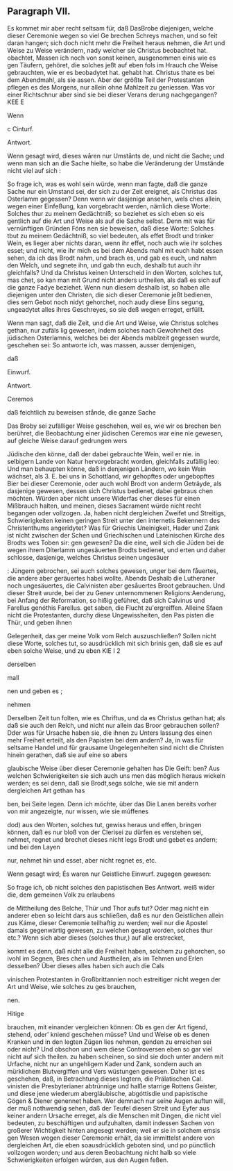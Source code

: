 
<!-- Seite 649 -->

Paragraph VII.
--------------

Es kommet mir aber recht seltsam für, daß DasBrobe
diejenigen, welche dieser Ceremonie wegen so viel Ge brechen
Schreys machen, und so feit daran hangen; sich doch nicht mehr
die Freiheit heraus nehmen, die Art und Weise zu Weise
verändern, nady welcher sie Christus beobachtet hat. obachtet,
Massen ich noch von sonst keinen, ausgenommen einis wie es
gen Täufern, gehöret, die solches jeßt auf eben fols im Hrauch
che Weise gebrauchten, wie er es beobadytet hat. gehabt hat.
Christus thate es bei dem Abendmahl, als sie assen.
Aber der größte Teil der Protestanten pflegen es des
Morgens, nur allein ohne Mahlzeit zu geniessen. Was
vor einer Richtschnur aber sind sie bei dieser Verans
derung nachgegangen?
        KEE E

Wenn

c
Cinturf.

Antwort.
<!-- Seite 650 -->
Wenn gesagt wird, dieses wåren nur Umstånts de, und nicht die Sache; und wenn man sich an die Sache hielte, so habe die Veränderung der Umstände nicht viel auf sich :

So frage ich, was es wohl sein würde, wenn man fagte, daß die ganze Sache nur ein Umstand sei, der sich zu der Zeit ereignet, als Christus das Osterlamm gegessen? Denn wenn wir dasjenige ansehen, wels ches allein, wegen einer Einfeßung, kan vorgebracht werden, nämlich diese Worte:. Solches thur zu meinem Gedächtniß; so beziehet es sich eben so eis gentlich auf die Art und Weise als auf die Sache selbst. Denn mit was für vernünftigen Gründen Fóns nen sie beweisen, daß diese Worte: Solches tbut zu meinem Gedächtniß, so viel bedeuten, als effet Brodt und trinker Wein, es lieger aber nichts daran, wenn ihr effet, noch auch wie ihr solches esset; und nicht, wie ihr mich es bei dem Abends mahl mit euch habt essen sehen, da ich das Brodt nahm, und brach es, und gab es euch, und nahm den Welch, und segnete ihn, und gab thn euch, deshalb tut auch ihr gleichfalls? Und da Christus keinen Unterscheid in den Worten, solches tut, mas chet, so kan man mit Grund nicht anders urtheilen, als daß es sich auf die ganze Fadye beziehet. Wenn nun diesem deshalb ist, so haben alle diejenigen unter den Christen, die sich dieser Ceremonie jeßt bedienen, dies sem Gebot noch nidyt gehorchet, noch audy diese Eins segung, ungeadytet alles ihres Geschreyes, so sie deß wegen erreget, erfüllt.

 Wenn man sagt, daß die Zeit, und die Art und
Weise, wie Christus solches gethan, nur zufäls
lig gewesen, indem solches nach Gewohnheit des
jüdischen Osterlamnis, welches bei der Abends
mablzeit gegessen wurde, geschehen sei:
 So antworte ich, was massen, ausser demjenigen,

daß

Einwurf.

Antwort.

<!-- Seite 651 -->

Ceremos

daß feichtlich zu beweisen stånde, die ganze Sache

Das Broby sei zufälliger Weise geschehen, weil es, wie wir os brechen ben berühret, die Beobachtung einer jüdischen Ceremos war eine nie gewesen, auf gleiche Weise darauf gedrungen wers

Jüdische den könne, daß der dabei gebrauchte Wein, weil er nie. in selbigern Lande von Natur hervorgebracht worden, gleichfalls zufällig leo: Und man behaupten könne, daß in denjenigen Ländern, wo kein Wein wächset, als 3. E. bei uns in Schottland, wir gehopftes oder ungebopftes Bier bei dieser Ceremonie, oder auch wohl Brodt von anderm Geträyde, als dasjenige gewesen, dessen sich Christus bedienet, dabei gebraus chen möchten. Würden aber nicht unsere Widerfas cher dieses für einen Mißbrauch halten, und meinen, dieses Sacrament würde nicht recht begangen oder vollzogen. Ja, haben nicht dergleichen Zweifet und Streitigs, Schwierigkeiten keinen geringen Streit unter den internetis Bekennern des Christenthums angeridytet? Was für Griechis Uneinigkeit, Hader und Zank ist nicht zwischen der Schen und Griechischen und Lateinischen Kirche des Brodts wes Toben sir: gen gewesen? Da die eine, weil sich die Jüden bei de wegen ihrem Díterlamm ungesäuerten Brodts bedienet, und erten und daher schlosse, dasjenige, welches Christus seinen ungesäuer

: Jüngern gebrochen, sei auch solches gewesen, unger bei dem fåuertes, die andere aber geräuertes habei wollte. Abends Deshalb
 die Lutheraner noch ungesäuertes, die Calvinisten aber gesåuertes Broot gebrauchen. Und dieser Streit wurde, bei der zu Genev unternommenen Religions:Aenderung, bei Anfang der Reformation, so hißig geführet, daß sich Calvinus und Farellus genóthis Farellus. get saben, die Flucht zu'ergreiffen. Alleine Sfaen nicht die Protestanten, durchy diese Ungewissheiten, den Pas pisten die Thür, und geben ihnen

Gelegenheit, das ger meine Volk vom Relch auszuschließen? Sollen nicht diese Worte, solches tut, so ausdrücklich mit sich brinis gen, daß sie es auf eben solche Weise, und zu eben KIE I 2

derselben

mall


nen und geben es ;

nehmen
<!-- Seite 652 -->
Derselben Zeit tun folten, wie es Chriftus, und da es Christus gethan hat; als daß sie auch den Relch, und nicht nur allein das Broor gebrauchen sollen? Dder was für Ursache haben sie, die ihnen zu Unters lassung des einen mehr Freiheit erteilt, als den Papisten bei dem andern? Ja, in was für seltsame Handel und für grausame Ungelegenheiten sind nicht die Christen hinein gerathen, daß sie auf eine so abers

glaubische Weise über dieser Ceremonie gehalten has Die Geift: ben? Aus welchen Schwierigkeiten sie sich auch uns men das möglich heraus wickeln werden; es sei denn, daß sie Brodt,segs solche, wie sie mit andern dergleichen Art gethan has

ben, bei Seite legen. Denn ich möchte, über das Die Lanen bereits vorher von mir angezeigte, nur wissen, wie sie múffenes

dod) aus den Worten, solches tut, gewiss heraus und effen, bringen können, daß es nur bloß von der Clerisei zu dürfen es verstehen sei, nehmet, regnet und brechet dieses nicht legs Brodt und gebet es andern; und bei den Layen

nur, nehmet hin und esset, aber nicht regnet es, etc.

Wenn gesagt wird; És waren nur Geistliche Einwurf. zugegen gewesen:

So frage ich, ob nicht solches den papistischen Bes Antwort. weiß wider die, dem gemeinen Volk zu erlaubens

de Mittheilung des Belche, Thür und Thor aufs tut? Oder mag nicht ein anderer eben so leicht dars aus schließen, daß es nur den Geistlichen allein zus Káme, dieser Ceremonie teilhaftig zu werden; weil nur die Apostel damals gegenwärtig gewesen, zu welchen gesagt worden, solches thur etc.? Wenn sich aber dieses (solches thur,) auf alle erstrecket,

kommt es denn, daß nicht alle die Freiheit haben, solchem zu gehorchen, so ivohl im Segnen, Bres chen und Austheilen, als im Tehmen und Erlen desselben? Über dieses alles haben sich auch die Cals

vinischen Protestanten in Großbrittannien noch estreitiger nicht wegen der Art und Weise, wie solches zu ges
brauchen,

nen.

Hitige

<!-- Seite 653 -->

brauchen, mit einander vergleichen können: Ob es gen der Art
figend, stehend, oder' kniend geschehen müsse? Und und Weise
ob es denen Kranken und in den legten Zügen lies nehmen,
genden zu erreichen sei oder nicht? Und obschon und wem
diese Controversen eben so gar viel nicht auf sich theilen.
zu haben scheinen, so sind sie doch unter andern mit
Urfache, nicht nur an ungehligem Kader und Zank,
sondern auch an mürklichem Blutvergiffen und Vers
wüstungen gewesen. Daher ist es geschehen, daß,
in Betrachtung dieses legtern, die Prälatischen Cal.
vinisten die Presbyterianer abtrünnige und halße
starrige Rottens Geister, und diese jene wiederum
abergläubische, abgóttisdie und papistische Gögen &
Diener genennet haben. Wer demnach nur seine
Augen auftun will, der muß nothwendig sehen, daß
der Teufel diesen Streit und Eyfer aus keiner andern
Ursache erreget, als die Menschen mit Dingen, die
nicht viel bedeuten, zu beschäftigen und aufzuhalten,
damit indessen Sachen von großerer Wichtigkeit
 hinten angesegt werden; weil er sie in solchem emsis
 gen Wesen wegen dieser Ceremonie erhält, da
sie immittelst andere von dergleichen Art, die eben
soausdrücklich geboten sind, und po pünctlich
vollzogen worden; und aus deren Beobachtung nicht
halb so viele Schwierigkeiten erfolgen würden, aus
den Augen feßen.
